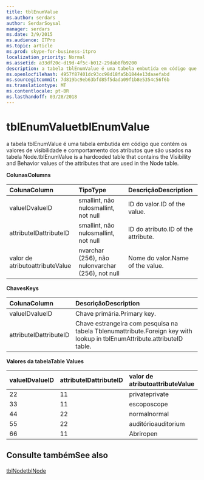 ```yaml
---
title: tblEnumValue
ms.author: serdars
author: SerdarSoysal
manager: serdars
ms.date: 3/9/2015
ms.audience: ITPro
ms.topic: article
ms.prod: skype-for-business-itpro
localization_priority: Normal
ms.assetid: a33df20c-d19d-4f5c-b012-29dab8fb9200
description: a tabela tblEnumValue é uma tabela embutida em código que contém os valores de visibilidade e comportamento dos atributos que são usados na tabela Node.
ms.openlocfilehash: 4957f87401dc93cc98d18fa5b1844e13daaefabd
ms.sourcegitcommit: 7d819bc9eb63bfd85f5dada09f1b8e5354c56f6b
ms.translationtype: MT
ms.contentlocale: pt-BR
ms.lasthandoff: 03/28/2018
---
```

# <a name="tblenumvalue"></a><span data-ttu-id="afc22-103">tblEnumValue</span><span class="sxs-lookup"><span data-stu-id="afc22-103">tblEnumValue</span></span>
 
<span data-ttu-id="afc22-104">a tabela tblEnumValue é uma tabela embutida em código que contém os valores de visibilidade e comportamento dos atributos que são usados na tabela Node.</span><span class="sxs-lookup"><span data-stu-id="afc22-104">tblEnumValue is a hardcoded table that contains the Visibility and Behavior values of the attributes that are used in the Node table.</span></span>
  
<span data-ttu-id="afc22-105">**Colunas**</span><span class="sxs-lookup"><span data-stu-id="afc22-105">**Columns**</span></span>

|<span data-ttu-id="afc22-106">**Coluna**</span><span class="sxs-lookup"><span data-stu-id="afc22-106">**Column**</span></span>|<span data-ttu-id="afc22-107">**Tipo**</span><span class="sxs-lookup"><span data-stu-id="afc22-107">**Type**</span></span>|<span data-ttu-id="afc22-108">**Descrição**</span><span class="sxs-lookup"><span data-stu-id="afc22-108">**Description**</span></span>|
|:-----|:-----|:-----|
|<span data-ttu-id="afc22-109">valueID</span><span class="sxs-lookup"><span data-stu-id="afc22-109">valueID</span></span>  <br/> |<span data-ttu-id="afc22-110">smallint, não nulo</span><span class="sxs-lookup"><span data-stu-id="afc22-110">smallint, not null</span></span>  <br/> |<span data-ttu-id="afc22-111">ID do valor.</span><span class="sxs-lookup"><span data-stu-id="afc22-111">ID of the value.</span></span>  <br/> |
|<span data-ttu-id="afc22-112">attributeID</span><span class="sxs-lookup"><span data-stu-id="afc22-112">attributeID</span></span>  <br/> |<span data-ttu-id="afc22-113">smallint, não nulo</span><span class="sxs-lookup"><span data-stu-id="afc22-113">smallint, not null</span></span>  <br/> |<span data-ttu-id="afc22-114">ID do atributo.</span><span class="sxs-lookup"><span data-stu-id="afc22-114">ID of the attribute.</span></span>  <br/> |
|<span data-ttu-id="afc22-115">valor de atributo</span><span class="sxs-lookup"><span data-stu-id="afc22-115">attributeValue</span></span>  <br/> |<span data-ttu-id="afc22-116">nvarchar (256), não nulo</span><span class="sxs-lookup"><span data-stu-id="afc22-116">nvarchar (256), not null</span></span>  <br/> |<span data-ttu-id="afc22-117">Nome do valor.</span><span class="sxs-lookup"><span data-stu-id="afc22-117">Name of the value.</span></span>  <br/> |
   
<span data-ttu-id="afc22-118">**Chaves**</span><span class="sxs-lookup"><span data-stu-id="afc22-118">**Keys**</span></span>

|<span data-ttu-id="afc22-119">**Coluna**</span><span class="sxs-lookup"><span data-stu-id="afc22-119">**Column**</span></span>|<span data-ttu-id="afc22-120">**Descrição**</span><span class="sxs-lookup"><span data-stu-id="afc22-120">**Description**</span></span>|
|:-----|:-----|
|<span data-ttu-id="afc22-121">valueID</span><span class="sxs-lookup"><span data-stu-id="afc22-121">valueID</span></span>  <br/> |<span data-ttu-id="afc22-122">Chave primária.</span><span class="sxs-lookup"><span data-stu-id="afc22-122">Primary key.</span></span>  <br/> |
|<span data-ttu-id="afc22-123">attributeID</span><span class="sxs-lookup"><span data-stu-id="afc22-123">attributeID</span></span>  <br/> |<span data-ttu-id="afc22-124">Chave estrangeira com pesquisa na tabela Tblenumattribute.</span><span class="sxs-lookup"><span data-stu-id="afc22-124">Foreign key with lookup in tblEnumAttribute.attributeID table.</span></span>  <br/> |
   
<span data-ttu-id="afc22-125">**Valores da tabela**</span><span class="sxs-lookup"><span data-stu-id="afc22-125">**Table Values**</span></span>

|<span data-ttu-id="afc22-126">**valueID**</span><span class="sxs-lookup"><span data-stu-id="afc22-126">**valueID**</span></span>|<span data-ttu-id="afc22-127">**attributeID**</span><span class="sxs-lookup"><span data-stu-id="afc22-127">**attributeID**</span></span>|<span data-ttu-id="afc22-128">**valor de atributo**</span><span class="sxs-lookup"><span data-stu-id="afc22-128">**attributeValue**</span></span>|
|:-----|:-----|:-----|
|<span data-ttu-id="afc22-129">2</span><span class="sxs-lookup"><span data-stu-id="afc22-129">2</span></span>  <br/> |<span data-ttu-id="afc22-130">1</span><span class="sxs-lookup"><span data-stu-id="afc22-130">1</span></span>  <br/> |<span data-ttu-id="afc22-131">private</span><span class="sxs-lookup"><span data-stu-id="afc22-131">private</span></span>  <br/> |
|<span data-ttu-id="afc22-132">3</span><span class="sxs-lookup"><span data-stu-id="afc22-132">3</span></span>  <br/> |<span data-ttu-id="afc22-133">1</span><span class="sxs-lookup"><span data-stu-id="afc22-133">1</span></span>  <br/> |<span data-ttu-id="afc22-134">escopo</span><span class="sxs-lookup"><span data-stu-id="afc22-134">scope</span></span>  <br/> |
|<span data-ttu-id="afc22-135">4</span><span class="sxs-lookup"><span data-stu-id="afc22-135">4</span></span>  <br/> |<span data-ttu-id="afc22-136">2</span><span class="sxs-lookup"><span data-stu-id="afc22-136">2</span></span>  <br/> |<span data-ttu-id="afc22-137">normal</span><span class="sxs-lookup"><span data-stu-id="afc22-137">normal</span></span>  <br/> |
|<span data-ttu-id="afc22-138">5</span><span class="sxs-lookup"><span data-stu-id="afc22-138">5</span></span>  <br/> |<span data-ttu-id="afc22-139">2</span><span class="sxs-lookup"><span data-stu-id="afc22-139">2</span></span>  <br/> |<span data-ttu-id="afc22-140">auditório</span><span class="sxs-lookup"><span data-stu-id="afc22-140">auditorium</span></span>  <br/> |
|<span data-ttu-id="afc22-141">6</span><span class="sxs-lookup"><span data-stu-id="afc22-141">6</span></span>  <br/> |<span data-ttu-id="afc22-142">1</span><span class="sxs-lookup"><span data-stu-id="afc22-142">1</span></span>  <br/> |<span data-ttu-id="afc22-143">Abrir</span><span class="sxs-lookup"><span data-stu-id="afc22-143">open</span></span>  <br/> |
   
## <a name="see-also"></a><span data-ttu-id="afc22-144">Consulte também</span><span class="sxs-lookup"><span data-stu-id="afc22-144">See also</span></span>

#### 

[<span data-ttu-id="afc22-145">tblNode</span><span class="sxs-lookup"><span data-stu-id="afc22-145">tblNode</span></span>](tblnode.md)

